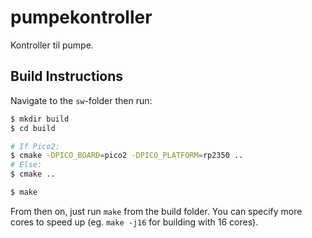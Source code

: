 # pumpekontroller
Kontroller til pumpe.

## Build Instructions 

Navigate to the `sw`-folder then run:

```bash
$ mkdir build
$ cd build

# If Pico2:
$ cmake -DPICO_BOARD=pico2 -DPICO_PLATFORM=rp2350 ..
# Else:
$ cmake ..

$ make

```

From then on, just run `make` from the build folder.
You can specify more cores to speed up (eg. `make -j16` for building with 16 cores).
